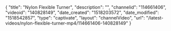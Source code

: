 {
    "title": "Nylon Flexible Turner",
    "description": "",
    "channelid": "114661406",
    "videoid": "140828149",
    "date_created": "1518203572",
    "date_modified": "1518542857",
    "type": "captivate",
    "layout": "channelVideo",
    "url": "\/latest-videos\/nylon-flexible-turner-mp4\/114661406-140828149"
}